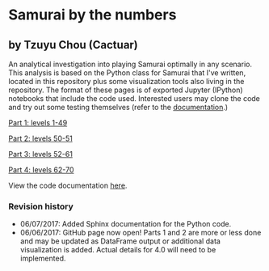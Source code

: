 # Samurai by the numbers
## by Tzuyu Chou (Cactuar)
An analytical investigation into playing Samurai optimally in any scenario. This analysis is based on the Python class for Samurai that I've written, located in this repository plus some visualization tools also living in the repository. The format of these pages is of exported Jupyter (IPython) notebooks that include the code used. Interested users may clone the code and try out some testing themselves (refer to the [documentation](sphinx/_build/html/).)

[Part 1: levels 1-49](sam-part-1/)

[Part 2: levels 50-51](sam-part-2/)

[Part 3: levels 52-61]()

[Part 4: levels 62-70]()

View the code documentation [here](sphinx/_build/html/).

### Revision history
- 06/07/2017: Added Sphinx documentation for the Python code.
- 06/06/2017: GitHub page now open! Parts 1 and 2 are more or less done and may be updated as DataFrame output or additional data visualization is added. Actual details for 4.0 will need to be implemented.

